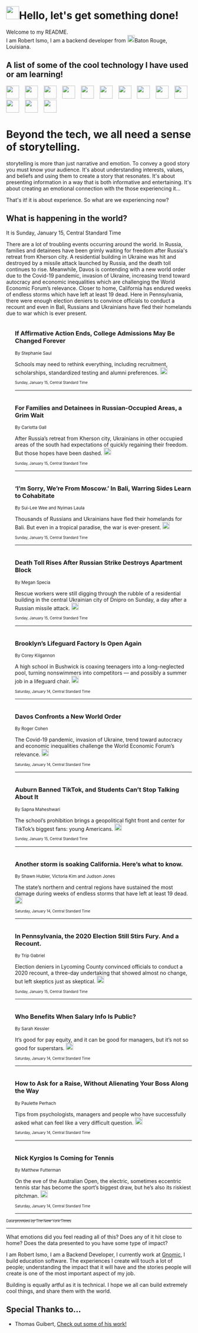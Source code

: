 <h1><img src="https://emojis.slackmojis.com/emojis/images/1643514375/3493/hot-coffee.gif?1643514375" width="35"/>Hello, let's get something done!</h1>

<p>Welcome to my README.<br/>
I am Robert Ismo, I am a backend developer from <img src="https://emojis.slackmojis.com/emojis/images/1638395689/50435/moulin_rouge.png?1638395689" width="20"/>Baton Rouge, Louisiana.</p>
<h2>A list of some of the cool technology I have used or am learning!</h2>
<p>
<img src="https://emojis.slackmojis.com/emojis/images/1643516091/21142/meow_bongotap.gif?1643516091" width="35" alt="">
<img src="https://img.shields.io/badge/Favorite%20Frontend%20Framework-SvelteKit-f83903" alt="">
<img src="https://img.shields.io/badge/Second%20Favorite-Vue-40b581" alt="">
<img src="https://img.shields.io/badge/Most%20Used%20Runtime-Nodejs-78b061" alt="">
<img src="https://emojis.slackmojis.com/emojis/images/1643517416/34482/fire.gif?1643517416" width="35" alt="">
<img src="https://img.shields.io/badge/Javascript%20But%20Better-Typescript-0078ca" alt="">
<img src="https://img.shields.io/badge/Favorite%20Language-Elixir-3e244d" alt="">
<img src="https://img.shields.io/badge/Containerize%20Everything-Docker-6ac9ef" alt="">
<img src="https://emojis.slackmojis.com/emojis/images/1643514596/5999/meow_party.gif?1643514596" width="35" alt="">
<img src="https://img.shields.io/badge/API%20Love%20Language-Graphql-de32a5" alt="">
<img src="https://img.shields.io/badge/Our%20Favorite%20Version%20Controller-Git-e94f33" alt="">
<img src="https://img.shields.io/badge/Favorite%20Database-Redis-d42d1d" alt="">
<img src="https://emojis.slackmojis.com/emojis/images/1643514559/5584/deployparrot.gif?1643514559" width="35" alt="">
<img src="https://img.shields.io/badge/Container%20Interstate-RabbitMQ-f66200" alt="">
<img src="https://img.shields.io/badge/Gotta%20Learn-Kubernetes-316adf" alt="">
<img src="https://img.shields.io/badge/Really%20Mature%20Now-WASM-654fef" alt="">
<img src="https://emojis.slackmojis.com/emojis/images/1666642497/61942/dance_vibe.gif?1666642497" width="35" alt="">
<img src="https://img.shields.io/badge/For%20My%20M1-ARM64-657d96" alt="">
<img src="https://img.shields.io/badge/Loving%20This%20So%20Much-TailwindCSS-17bcb5" alt="">
<img src="https://img.shields.io/badge/Cool%20Build%20Tool-Vite-f9cb24" alt="">
<img src="https://emojis.slackmojis.com/emojis/images/1669231376/62819/working-on-it.gif?1669231376" width="35" alt="">
<img src="https://img.shields.io/badge/Fun%20and%20Easy%20Database-MongoDB-5f8c49" alt="">
<img src="https://img.shields.io/badge/JS%20Life%20Support-NPM-c73737" alt="">
<img src="https://img.shields.io/badge/I%20Liked%20It-DynamoDB-0073b9" alt="">
<img src="https://emojis.slackmojis.com/emojis/images/1643514045/46/question.gif?1643514045" width="35" alt="">
<img src="https://img.shields.io/badge/cool-React-60d6f9" alt="">
<img src="https://img.shields.io/badge/Future%20Big%20Project-Lambda-f37e00" alt="">
<img src="https://img.shields.io/badge/NPM%20But%20Better-PNPM-f1aa07" alt="">
<img src="https://emojis.slackmojis.com/emojis/images/1643514943/9662/fbwow.gif?1643514943" width="35" alt="">
<img src="https://img.shields.io/badge/First%20Language-C-662079" alt="">
<img src="https://img.shields.io/badge/Where%20I%20Deploy%20Frontend-Vercel-000000" alt="">
<img src="https://img.shields.io/badge/Who%20Does%20not%20Want%20an%20App-Swift-f9492a" alt="">
<img src="https://emojis.slackmojis.com/emojis/images/1643514058/151/javascript.png?1643514058" width="35" alt="">
<img src="https://img.shields.io/badge/cool-Python-fbd542" alt="">
<img src="https://img.shields.io/badge/Favorite%20Something-Stripe-656cdc" alt="">
<img src="https://img.shields.io/badge/Of%20Course-HTML5-ed6327" alt="">
<img src="https://emojis.slackmojis.com/emojis/images/1660415405/60731/bomb.gif?1660415405" width="35" alt="">
<img src="https://img.shields.io/badge/hate-CSS-2964ec" alt="">
<img src="https://img.shields.io/badge/Learning-CircleCI-141215" alt="">
<img src="https://img.shields.io/badge/Learning-Rust-fbbb3b" alt="">
<img src="https://emojis.slackmojis.com/emojis/images/1660415397/60712/writing-hand.gif?1660415397" width="35" alt="">
<img src="https://img.shields.io/badge/Dev%20Browser%20of%20Choice-Firefox-cc4e26" alt="">
<img src="https://img.shields.io/badge/Recoverying%20From%20Windows-UNIX-1781e3" alt="">
<img src="https://img.shields.io/badge/LOVE-LogSeq-90c1c2" alt="">
<img src="https://emojis.slackmojis.com/emojis/images/1643514066/223/kirby.gif?1643514066" width="35" alt="">
<img src="https://img.shields.io/badge/Daily%20Driver-MacOS-e6e6e8" alt="">
<img src="https://img.shields.io/badge/Git%20Server-Github-000000" alt="">
<img src="https://img.shields.io/badge/enjoyable-EC2-f17428" alt="">
<img src="https://emojis.slackmojis.com/emojis/images/1643514239/2069/excited.gif?1643514239" width="35" alt="">
</p>
<h1>Beyond the tech, we all need a sense of storytelling.</h1>
<p>storytelling is more than just narrative and emotion. To convey a good story you must know your audience. It's about understanding interests, values, and beliefs and using them to create a story that resonates. It's about presenting information in a way that is both informative and entertaining. It's about creating an emotional connection with the those experiencing it...</p>
<p>That's it! it is about experience. So what are we experiencing now?</p>
<h2>What is happening in the world?</h2>
<p>It is Sunday, January 15, Central Standard Time</p>
<p>
There are a lot of troubling events occurring around the world. In Russia, families and detainees have been grimly waiting for freedom after Russia&#39;s retreat from Kherson city. A residential building in Ukraine was hit and destroyed by a missile attack launched by Russia, and the death toll continues to rise. Meanwhile, Davos is contending with a new world order due to the Covid-19 pandemic, invasion of Ukraine, increasing trend toward autocracy and economic inequalities which are challenging the World Economic Forum’s relevance. Closer to home, California has endured weeks of endless storms which have left at least 19 dead. Here in Pennsylvania, there were enough election deniers to convince officials to conduct a recount and even in Bali, Russians and Ukrainians have fled their homelands due to war which is ever present. </p>
<ol>
<img src="https://img.shields.io/badge/-us-blue" alt="">
<h3>If Affirmative Action Ends, College Admissions May Be Changed Forever</h3>
<sub>By Stephanie Saul</sub>
<p>Schools may need to rethink everything, including recruitment, scholarships, standardized testing and alumni preferences.  <a href="https://nyti.ms/3CM59VO"><img src="https://developer.nytimes.com/files/poweredby_nytimes_30b.png?v=1583354208352" height="20"></a></p>
<sub><sub>Sunday, January 15, Central Standard Time</sub></sub>
<hr/>
<img src="https://img.shields.io/badge/-world-blue" alt="">
<h3>For Families and Detainees in Russian-Occupied Areas, a Grim Wait</h3>
<sub>By Carlotta Gall</sub>
<p>After Russia’s retreat from Kherson city, Ukrainians in other occupied areas of the south had expectations of quickly regaining their freedom. But those hopes have been dashed.  <a href="https://nyti.ms/3QGbeZn"><img src="https://developer.nytimes.com/files/poweredby_nytimes_30b.png?v=1583354208352" height="20"></a></p>
<sub><sub>Sunday, January 15, Central Standard Time</sub></sub>
<hr/>
<img src="https://img.shields.io/badge/-world-blue" alt="">
<h3>‘I’m Sorry, We’re From Moscow.’ In Bali, Warring Sides Learn to Cohabitate</h3>
<sub>By Sui-Lee Wee and Nyimas Laula</sub>
<p>Thousands of Russians and Ukrainians have fled their homelands for Bali. But even in a tropical paradise, the war is ever-present.  <a href="https://nyti.ms/3GGOfJ5"><img src="https://developer.nytimes.com/files/poweredby_nytimes_30b.png?v=1583354208352" height="20"></a></p>
<sub><sub>Sunday, January 15, Central Standard Time</sub></sub>
<hr/>
<img src="https://img.shields.io/badge/-world-blue" alt="">
<h3>Death Toll Rises After Russian Strike Destroys Apartment Block</h3>
<sub>By Megan Specia</sub>
<p>Rescue workers were still digging through the rubble of a residential building in the central Ukrainian city of Dnipro on Sunday, a day after a Russian missile attack.  <a href="https://nyti.ms/3CQ4FxF"><img src="https://developer.nytimes.com/files/poweredby_nytimes_30b.png?v=1583354208352" height="20"></a></p>
<sub><sub>Sunday, January 15, Central Standard Time</sub></sub>
<hr/>
<img src="https://img.shields.io/badge/-nyregion-blue" alt="">
<h3>Brooklyn’s Lifeguard Factory Is Open Again</h3>
<sub>By Corey Kilgannon</sub>
<p>A high school in Bushwick is coaxing teenagers into a long-neglected pool, turning nonswimmers into competitors — and possibly a summer job in a lifeguard chair.  <a href="https://nyti.ms/3H54aCv"><img src="https://developer.nytimes.com/files/poweredby_nytimes_30b.png?v=1583354208352" height="20"></a></p>
<sub><sub>Saturday, January 14, Central Standard Time</sub></sub>
<hr/>
<img src="https://img.shields.io/badge/-world-blue" alt="">
<h3>Davos Confronts a New World Order</h3>
<sub>By Roger Cohen</sub>
<p>The Covid-19 pandemic, invasion of Ukraine, trend toward autocracy and economic inequalities challenge the World Economic Forum’s relevance.  <a href="https://nyti.ms/3CJTJBK"><img src="https://developer.nytimes.com/files/poweredby_nytimes_30b.png?v=1583354208352" height="20"></a></p>
<sub><sub>Saturday, January 14, Central Standard Time</sub></sub>
<hr/>
<img src="https://img.shields.io/badge/-business-blue" alt="">
<h3>Auburn Banned TikTok, and Students Can’t Stop Talking About It</h3>
<sub>By Sapna Maheshwari</sub>
<p>The school’s prohibition brings a geopolitical fight front and center for TikTok’s biggest fans: young Americans.  <a href="https://nyti.ms/3QJTbBS"><img src="https://developer.nytimes.com/files/poweredby_nytimes_30b.png?v=1583354208352" height="20"></a></p>
<sub><sub>Sunday, January 15, Central Standard Time</sub></sub>
<hr/>
<img src="https://img.shields.io/badge/-us-blue" alt="">
<h3>Another storm is soaking California. Here’s what to know.</h3>
<sub>By Shawn Hubler, Victoria Kim and Judson Jones</sub>
<p>The state’s northern and central regions have sustained the most damage during weeks of endless storms that have left at least 19 dead.  <a href="https://nyti.ms/3kgW68W"><img src="https://developer.nytimes.com/files/poweredby_nytimes_30b.png?v=1583354208352" height="20"></a></p>
<sub><sub>Saturday, January 14, Central Standard Time</sub></sub>
<hr/>
<img src="https://img.shields.io/badge/-us-blue" alt="">
<h3>In Pennsylvania, the 2020 Election Still Stirs Fury. And a Recount.</h3>
<sub>By Trip Gabriel</sub>
<p>Election deniers in Lycoming County convinced officials to conduct a 2020 recount, a three-day undertaking that showed almost no change, but left skeptics just as skeptical.  <a href="https://nyti.ms/3Xdjin0"><img src="https://developer.nytimes.com/files/poweredby_nytimes_30b.png?v=1583354208352" height="20"></a></p>
<sub><sub>Sunday, January 15, Central Standard Time</sub></sub>
<hr/>
<img src="https://img.shields.io/badge/-business-blue" alt="">
<h3>Who Benefits When Salary Info Is Public?</h3>
<sub>By Sarah Kessler</sub>
<p>It’s good for pay equity, and it can be good for managers, but it’s not so good for superstars.  <a href="https://nyti.ms/3H1MbwP"><img src="https://developer.nytimes.com/files/poweredby_nytimes_30b.png?v=1583354208352" height="20"></a></p>
<sub><sub>Saturday, January 14, Central Standard Time</sub></sub>
<hr/>
<img src="https://img.shields.io/badge/-business-blue" alt="">
<h3>How to Ask for a Raise, Without Alienating Your Boss Along the Way</h3>
<sub>By Paulette Perhach</sub>
<p>Tips from psychologists, managers and people who have successfully asked what can feel like a very difficult question.  <a href="https://nyti.ms/3CR066j"><img src="https://developer.nytimes.com/files/poweredby_nytimes_30b.png?v=1583354208352" height="20"></a></p>
<sub><sub>Saturday, January 14, Central Standard Time</sub></sub>
<hr/>
<img src="https://img.shields.io/badge/-sports-blue" alt="">
<h3>Nick Kyrgios Is Coming for Tennis</h3>
<sub>By Matthew Futterman</sub>
<p>On the eve of the Australian Open, the electric, sometimes eccentric tennis star has become the sport’s biggest draw, but he’s also its riskiest pitchman.  <a href="https://nyti.ms/3ZBLj9r"><img src="https://developer.nytimes.com/files/poweredby_nytimes_30b.png?v=1583354208352" height="20"></a></p>
<sub><sub>Saturday, January 14, Central Standard Time</sub></sub>
<hr/>
</ol>
<a href="https://developer.nytimes.com"><sub><sub>Data provided by The New York Times</sub></sub></a>
<hr/>
<p>What emotions did you feel reading all of this? Does any of it hit close to home? Does the data presented to you have some type of impact?</p>
<p>I am Robert Ismo, I am a Backend Developer, I currently work at <a href="https://gnomic.education/">Gnomic</a>, I build education software. The experiences I create will touch a lot of people; understanding the impact that it will have and the stories people will create is one of the most important aspect of my job.</p>
<p>Building is equally artful as it is technical. I hope we all can build extremely cool things, and share them with the world.</p>
<h2>Special Thanks to...</h2>
<ul>
<li>Thomas Guibert, <a href="https://github.com/thmsgbrt/thmsgbrt">Check out some of his work!</a></li>
</ul>